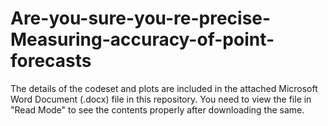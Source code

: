 # Are-you-sure-you-re-precise-Measuring-accuracy-of-point-forecasts

The details of the codeset and plots are included in the attached Microsoft Word Document (.docx) file in this repository. 
You need to view the file in "Read Mode" to see the contents properly after downloading the same.
